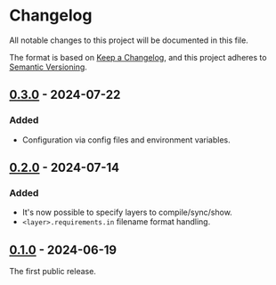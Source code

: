 # Changelog

All notable changes to this project will be documented in this file.

The format is based on [Keep a Changelog](https://keepachangelog.com/en/1.1.0/), and this project adheres to [Semantic Versioning](https://semver.org/spec/v2.0.0.html).

## [0.3.0] - 2024-07-22

### Added

- Configuration via config files and environment variables.

## [0.2.0] - 2024-07-14

### Added

- It's now possible to specify layers to compile/sync/show.
- `<layer>.requirements.in` filename format handling.

## [0.1.0] - 2024-06-19

The first public release.


[Unreleased]: https://github.com/un-def/ptl/compare/0.3.0...HEAD
[0.3.0]: https://github.com/un-def/ptl/releases/tag/0.3.0
[0.2.0]: https://github.com/un-def/ptl/releases/tag/0.2.0
[0.1.0]: https://github.com/un-def/ptl/releases/tag/0.1.0
